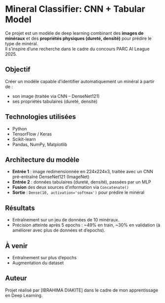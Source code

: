 # Mineral Classifier: CNN + Tabular Model

Ce projet est un modèle de deep learning combinant des **images de minéraux** et des **propriétés physiques (dureté, densité)** pour prédire le type de minéral.  
Il s’inspire d’une recherche dans le cadre du concours PARC AI League 2025.

## Objectif

Créer un modèle capable d’identifier automatiquement un minéral à partir de :
- son image (traitée via CNN – DenseNet121)
- ses propriétés tabulaires (dureté, densité)

## Technologies utilisées

- Python
- TensorFlow / Keras
- Scikit-learn
- Pandas, NumPy, Matplotlib

## Architecture du modèle

- **Entrée 1** : image redimensionnée en 224x224x3, traitée avec un CNN pré-entraîné DenseNet121 (ImageNet)
- **Entrée 2** : données tabulaires (dureté, densité), passées par un MLP
- **Fusion** des deux sources d’information via `Concatenate()`
- **Sortie** : `Dense(10, activation='softmax')` pour prédire le minéral

## Résultats

- Entraînement sur un jeu de données de 10 minéraux.
- Précision atteinte après 5 epochs : ~49% en train, ~30% en validation (à améliorer avec plus de données et d’epochs).


## À venir

- Entraînement sur plus d’epochs
- Augmentation du dataset

## Auteur

Projet réalisé par [IBRAHIMA DIAKITE] dans le cadre de mon apprentissage en Deep Learning.


